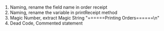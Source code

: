 1. Naming, rename the field name in order receipt
2. Naming, rename the variable in printReceipt method
3. Magic Number, extract Magic String "======Printing Orders======\n"
4. Dead Code, Commented statement
